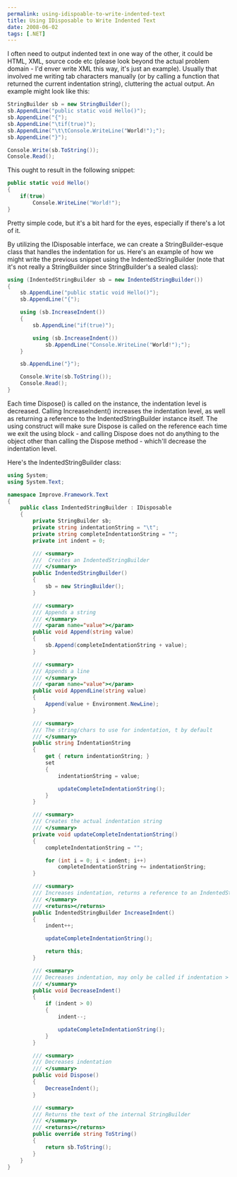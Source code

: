 ```yaml
---
permalink: using-idispoable-to-write-indented-text
title: Using IDisposable to Write Indented Text
date: 2008-06-02
tags: [.NET]
---
```

I often need to output indented text in one way of the other, it could be HTML, XML, source code etc (please look beyond the actual problem domain - I'd enver write XML this way, it's just an example). Usually that involved me writing tab characters manually (or by calling a function that returned the current indentation string), cluttering the actual output. An example might look like this:

<!-- more -->

```csharp
StringBuilder sb = new StringBuilder();
sb.AppendLine("public static void Hello()");
sb.AppendLine("{");
sb.AppendLine("\tif(true)");
sb.AppendLine("\t\tConsole.WriteLine("World!");");
sb.AppendLine("}");

Console.Write(sb.ToString());
Console.Read();
```

This ought to result in the following snippet:

```csharp
public static void Hello()
{
	if(true)
		Console.WriteLine("World!");
}
```

Pretty simple code, but it's a bit hard for the eyes, especially if there's a lot of it.

By utilizing the IDisposable interface, we can create a StringBuilder-esque class that handles the indentation for us. Here's an example of how we might write the previous snippet using the IndentedStringBuilder (note that it's not really a StringBuilder since StringBuilder's a sealed class):

```csharp
using (IndentedStringBuilder sb = new IndentedStringBuilder())
{
	sb.AppendLine("public static void Hello()");
	sb.AppendLine("{");

	using (sb.IncreaseIndent())
	{
		sb.AppendLine("if(true)");

		using (sb.IncreaseIndent())
			sb.AppendLine("Console.WriteLine("World!");");
	}

	sb.AppendLine("}");

	Console.Write(sb.ToString());
	Console.Read();
}
```

Each time Dispose() is called on the instance, the indentation level is decreased. Calling IncreaseIndent() increases the indentation level, as well as returning a reference to the IndentedStringBuilder instance itself. The using construct will make sure Dispose is called on the reference each time we exit the using block - and calling Dispose does not do anything to the object other than calling the Dispose method - which'll decrease the indentation level.

Here's the IndentedStringBuilder class:

```csharp
using System;
using System.Text;

namespace Improve.Framework.Text
{
	public class IndentedStringBuilder : IDisposable
	{
		private StringBuilder sb;
		private string indentationString = "\t";
		private string completeIndentationString = "";
		private int indent = 0;

		/// <summary>
		///  Creates an IndentedStringBuilder
		/// </summary>
		public IndentedStringBuilder()
		{
			sb = new StringBuilder();
		}

		/// <summary>
		/// Appends a string
		/// </summary>
		/// <param name="value"></param>
		public void Append(string value)
		{
			sb.Append(completeIndentationString + value);
		}

		/// <summary>
		/// Appends a line
		/// </summary>
		/// <param name="value"></param>
		public void AppendLine(string value)
		{
			Append(value + Environment.NewLine);
		}

		/// <summary>
		/// The string/chars to use for indentation, t by default
		/// </summary>
		public string IndentationString
		{
			get { return indentationString; }
			set
			{
				indentationString = value;

				updateCompleteIndentationString();
			}
		}

		/// <summary>
		/// Creates the actual indentation string
		/// </summary>
		private void updateCompleteIndentationString()
		{
			completeIndentationString = "";

			for (int i = 0; i < indent; i++)
				completeIndentationString += indentationString;
		}

		/// <summary>
		/// Increases indentation, returns a reference to an IndentedStringBuilder instance which is only to be used for disposal
		/// </summary>
		/// <returns></returns>
		public IndentedStringBuilder IncreaseIndent()
		{
			indent++;

			updateCompleteIndentationString();

			return this;
		}

		/// <summary>
		/// Decreases indentation, may only be called if indentation > 1
		/// </summary>
		public void DecreaseIndent()
		{
			if (indent > 0)
			{
				indent--;

				updateCompleteIndentationString();
			}
		}

		/// <summary>
		/// Decreases indentation
		/// </summary>
		public void Dispose()
		{
			DecreaseIndent();
		}

		/// <summary>
		/// Returns the text of the internal StringBuilder
		/// </summary>
		/// <returns></returns>
		public override string ToString()
		{
			return sb.ToString();
		}
	}
}
```
